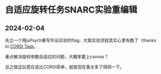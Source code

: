 # 自适应旋转任务SNARC实验重编辑

## 2024-02-04
先立一个用jsPsych重写毕设实验的flag。大致实验流程其实心里有数了（thanks to [CORSI Task](./corsi/index.md)。

重点解决旋转参数自适应的问题，大概率要上canvas？

总之我这玩意应该比CORSI简单，就是现在事太多了得鸽一下。